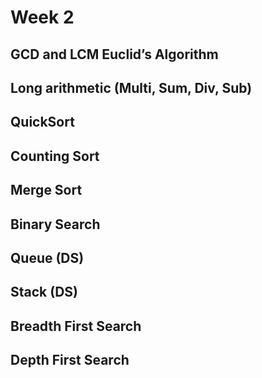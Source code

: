 # Week 2

## GCD and LCM Euclid’s Algorithm
## Long arithmetic (Multi, Sum, Div, Sub)
## QuickSort
## Counting Sort
## Merge Sort
## Binary Search
## Queue (DS)
## Stack (DS)
## Breadth First Search
## Depth First Search